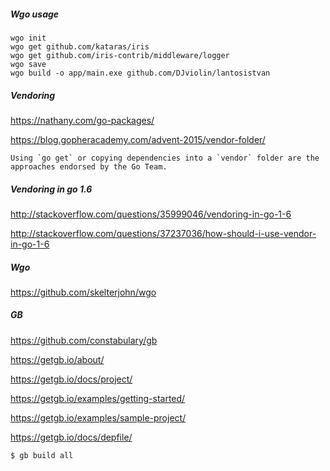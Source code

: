 ##### Wgo usage

```shell
wgo init
wgo get github.com/kataras/iris
wgo get github.com/iris-contrib/middleware/logger
wgo save
wgo build -o app/main.exe github.com/DJviolin/lantosistvan
```

##### Vendoring

https://nathany.com/go-packages/

https://blog.gopheracademy.com/advent-2015/vendor-folder/

```
Using `go get` or copying dependencies into a `vendor` folder are the approaches endorsed by the Go Team.
```

##### Vendoring in go 1.6

http://stackoverflow.com/questions/35999046/vendoring-in-go-1-6

http://stackoverflow.com/questions/37237036/how-should-i-use-vendor-in-go-1-6

##### Wgo

https://github.com/skelterjohn/wgo

##### GB

https://github.com/constabulary/gb

https://getgb.io/about/

https://getgb.io/docs/project/

https://getgb.io/examples/getting-started/

https://getgb.io/examples/sample-project/

https://getgb.io/docs/depfile/

```shell
$ gb build all
```
